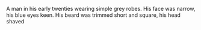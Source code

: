 A man in his early twenties wearing simple grey robes. His face was narrow, his blue eyes keen. His beard was trimmed short and square, his head shaved

